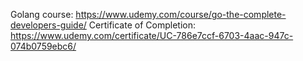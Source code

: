 Golang course: https://www.udemy.com/course/go-the-complete-developers-guide/
Certificate of Completion: https://www.udemy.com/certificate/UC-786e7ccf-6703-4aac-947c-074b0759ebc6/